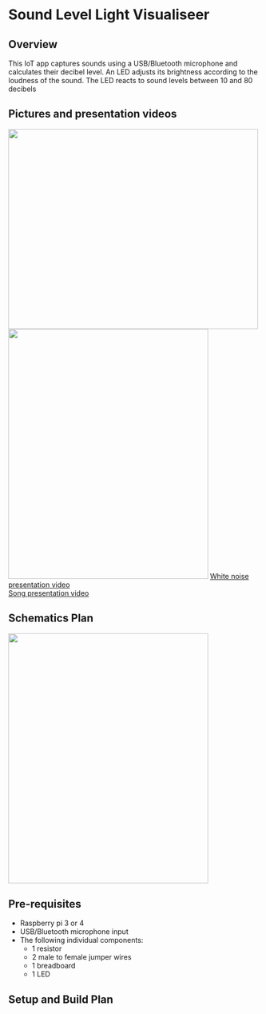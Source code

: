<h1> Sound Level Light Visualiseer </h1>

<h2>Overview</h2>
<p>
  This IoT app captures sounds using a USB/Bluetooth microphone and calculates their decibel level. An LED adjusts its brightness according to the loudness of the sound. 
  The LED reacts to sound levels between 10 and 80 decibels
</p>

<h2>Pictures and presentation videos</h2>

<img src="https://user-images.githubusercontent.com/45963302/115382355-3ee56f00-a1dd-11eb-9321-04b0cc34d424.png" width="500" height="400"/>
<img src="https://user-images.githubusercontent.com/45963302/115382360-40169c00-a1dd-11eb-8264-d81c70136ce3.png" width="400" height="500"/>
<a href="https://youtu.be/u-Xzv-OKetY">White noise presentation video</a>
<br>
<a href="https://youtu.be/tSgcpEpW-4c">Song presentation video</a>

<h2> Schematics Plan </h2>
<img src="https://user-images.githubusercontent.com/45963302/115400920-7ad6ff00-a1f2-11eb-801b-ffc68be465a0.png" width="400" height="500"/>
<h2> Pre-requisites  </h2>
<ul>
  <li>Raspberry pi 3 or 4</li>
  <li>USB/Bluetooth microphone input</li>
  <li>The following individual components:
    <ul>  
      <li>1 resistor</li>
      <li>2 male to female jumper wires</li>
      <li>1 breadboard</li>
      <li>1 LED</li>
    </ul>
  </li>
</ul>

<h2> Setup and Build Plan  </h2>

